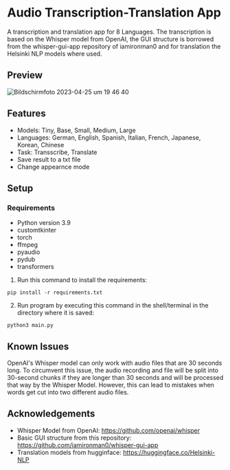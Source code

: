# Audio Transcription-Translation App

A transcription and translation app for 8 Languages. 
The transcription is based on the Whisper model from OpenAI, the GUI structure is borrowed from the whisper-gui-app repository of iamironman0 and for translation the Helsinki NLP models where used.

## Preview
![Bildschirm­foto 2023-04-25 um 19 46 40](https://user-images.githubusercontent.com/110823380/234359644-d3adeda0-45e0-4af9-9f77-9efb44f5fac8.png)

## Features
  - Models: Tiny, Base, Small, Medium, Large
  - Languages: German, English, Spanish, Italian, French, Japanese, Korean, Chinese
  - Task: Transscribe, Translate
  - Save result to a txt file
  - Change appearnce mode

## Setup
### Requirements
- Python version 3.9
- customtkinter
- torch
- ffmpeg
- pyaudio
- pydub
- transformers

1. Run this command to install the requirements:
```
pip install -r requirements.txt
```

2. Run program by executing this command in the shell/terminal in the directory where it is saved:
```
python3 main.py
```

## Known Issues
OpenAI's Whisper model can only work with audio files that are 30 seconds long.
To circumvent this issue, the audio recording and file will be split into 30-second chunks if they are longer than 30 seconds and will be processed that way by the Whisper Model.
However, this can lead to mistakes when words get cut into two different audio files.

## Acknowledgements
  - Whisper Model from OpenAI:                https://github.com/openai/whisper
  - Basic GUI structure from this repository: https://github.com/iamironman0/whisper-gui-app
  - Translation models from hugginface:       https://huggingface.co/Helsinki-NLP

